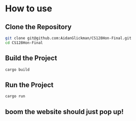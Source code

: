 # How to use

## Clone the Repository
```bash
git clone git@github.com:AidanGlickman/CS128Hon-Final.git
cd CS128Hon-Final
```

## Build the Project
```bash
cargo build 
```

## Run the Project
```bash
cargo run
```

## boom the website should just pop up!
